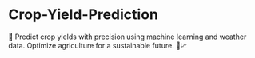# Crop-Yield-Prediction
🌾 Predict crop yields with precision using machine learning and weather data. Optimize agriculture for a sustainable future. 🌱📈
